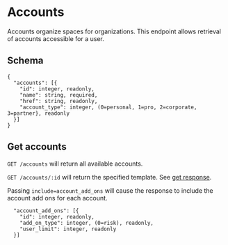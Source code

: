 Accounts
========

Accounts organize spaces for organizations.  This endpoint allows retrieval of accounts accessible for a user.

Schema  <a name='schema'></a>
------------
```
{
  "accounts": [{
    "id": integer, readonly,
    "name": string, required,
    "href": string, readonly,
    "account_type": integer, (0=personal, 1=pro, 2=corporate, 3=partner}, readonly
  }]
}
```


Get accounts
------------
`GET /accounts` will return all available accounts.

`GET /accounts/:id` will return the specified template. See [get response](responses.md#get).

<a name='addons'></a>Passing `include=account_add_ons` will cause the response to include the account add ons for each account.
```
  "account_add_ons": [{
    "id": integer, readonly,
    "add_on_type": integer, (0=risk), readonly,
    "user_limit": integer, readonly
  }]
```
